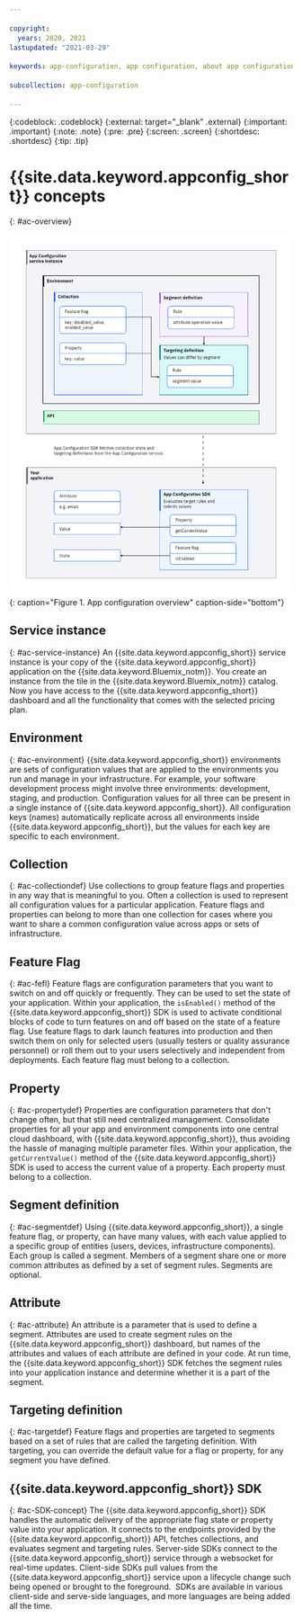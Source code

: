 ```yaml
---

copyright:
  years: 2020, 2021
lastupdated: "2021-03-29"

keywords: app-configuration, app configuration, about app configuration

subcollection: app-configuration

---
```


{:codeblock: .codeblock}
{:external: target="_blank" .external}
{:important: .important}
{:note: .note}
{:pre: .pre}
{:screen: .screen}
{:shortdesc: .shortdesc}
{:tip: .tip}


# {{site.data.keyword.appconfig_short}} concepts
{: #ac-overview}

![Overview](images/ac-overview.png "Overview diagram"){: caption="Figure 1. App configuration overview" caption-side="bottom"}

## Service instance 
{: #ac-service-instance}
An {{site.data.keyword.appconfig_short}} service instance is your copy of the {{site.data.keyword.appconfig_short}} application on the {{site.data.keyword.Bluemix_notm}}. You create an instance from the tile in the {{site.data.keyword.Bluemix_notm}} catalog. Now you have access to the {{site.data.keyword.appconfig_short}} dashboard and all the functionality that comes with the selected pricing plan.

## Environment
{: #ac-environment}
{{site.data.keyword.appconfig_short}} environments are sets of configuration values that are applied to the environments you run and manage in your infrastructure. For example, your software development process might involve three environments: development, staging, and production. Configuration values for all three can be present in a single instance of {{site.data.keyword.appconfig_short}}. All configuration keys (names) automatically replicate across all environments inside {{site.data.keyword.appconfig_short}}, but the values for each key are specific to each environment.

## Collection 
{: #ac-collectiondef}
Use collections to group feature flags and properties in any way that is meaningful to you. Often a collection is used to represent all configuration values for a particular application. Feature flags and properties can belong to more than one collection for cases where you want to share a common configuration value across apps or sets of infrastructure.

## Feature Flag
{: #ac-fefl}
Feature flags are configuration parameters that you want to switch on and off quickly or frequently. They can be used to set the state of your application. Within your application, the `isEnabled()` method of the {{site.data.keyword.appconfig_short}} SDK is used to activate conditional blocks of code to turn features on and off based on the state of a feature flag. Use feature flags to dark launch features into production and then switch them on only for selected users (usually testers or quality assurance personnel) or roll them out to your users selectively and independent from deployments. Each feature flag must belong to a collection.

## Property
{: #ac-propertydef}
Properties are configuration parameters that don't change often, but that still need centralized management. Consolidate properties for all your app and environment components into one central cloud dashboard, with {{site.data.keyword.appconfig_short}}, thus avoiding the hassle of managing multiple parameter files. Within your application, the `getCurrentValue()` method of the {{site.data.keyword.appconfig_short}} SDK is used to access the current value of a property. Each property must belong to a collection.

## Segment definition
{: #ac-segmentdef}
Using {{site.data.keyword.appconfig_short}}, a single feature flag, or property, can have many values, with each value applied to a specific group of entities (users, devices, infrastructure components). Each group is called a segment. Members of a segment share one or more common attributes as defined by a set of segment rules. Segments are optional.

## Attribute
{: #ac-attribute}
An attribute is a parameter that is used to define a segment. Attributes are used to create segment rules on the {{site.data.keyword.appconfig_short}} dashboard, but names of the attributes and values of each attribute are defined in your code. At run time, the {{site.data.keyword.appconfig_short}} SDK fetches the segment rules into your application instance and determine whether it is a part of the segment.

## Targeting definition  
{: #ac-targetdef}
Feature flags and properties are targeted to segments based on a set of rules that are called the targeting definition. With targeting, you can override the default value for a flag or property, for any segment you have defined. 

## {{site.data.keyword.appconfig_short}} SDK 
{: #ac-SDK-concept}
The {{site.data.keyword.appconfig_short}} SDK handles the automatic delivery of the appropriate flag state or property value into your application. It connects to the endpoints provided by the {{site.data.keyword.appconfig_short}} API, fetches collections, and evaluates segment and targeting rules. Server-side SDKs connect to the {{site.data.keyword.appconfig_short}} service through a websocket for real-time updates. Client-side SDKs pull values from the {{site.data.keyword.appconfig_short}} service upon a lifecycle change such being opened or brought to the foreground.  SDKs are available in various client-side and serve-side languages, and more languages are being added all the time.

